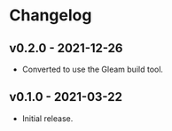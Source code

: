 # Changelog

## v0.2.0 - 2021-12-26

- Converted to use the Gleam build tool.

## v0.1.0 - 2021-03-22

- Initial release.
